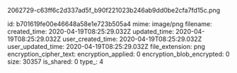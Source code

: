 2062729-c63ff6c2d337ad5f_b90f221023b246ab9dd0be2cfa7fd15c.png

id: b701619fe00e46648a58e1e723b505a4
mime: image/png
filename: 
created_time: 2020-04-19T08:25:29.032Z
updated_time: 2020-04-19T08:25:29.032Z
user_created_time: 2020-04-19T08:25:29.032Z
user_updated_time: 2020-04-19T08:25:29.032Z
file_extension: png
encryption_cipher_text: 
encryption_applied: 0
encryption_blob_encrypted: 0
size: 30357
is_shared: 0
type_: 4